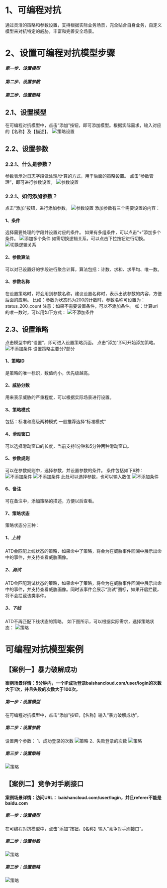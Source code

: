 # 1、可编程对抗
通过灵活的策略和参数设置，支持根据实际业务场景，完全贴合自身业务，自定义模型来对抗特定的威胁，丰富和完善安全场景。
#  2、设置可编程对抗模型步骤
##### 第一步、设置模型
##### 第二步、设置参数
##### 第三步、设置策略
## 2.1、设置模型
在可编程对抗模型中，点击“添加”按钮，即可添加模型。根据实际需求，输入对应的【名称】及【描述】。
![策略设置](images/log/2.1策略设置.png)
## 2.2、设置参数
### 2.2.1、什么是参数？
参数表示对日志字段做处理/计算的方式，用于后面的策略设置。
点击“参数管理”，即可进行参数设置。
![参数设置](images/log/2.2.1参数设置.png)
### 2.2.1、如何添加参数？
点击“添加”按钮，进行添加参数。
![参数设置](images/log/2.2.1添加参数.png)
添加参数有三个需要设置的内容：
#### 1、条件
选择需要处理的字段并设置对应的条件。
如果有多组条件，可以点击“+”添加多个条件。
![添加多个条件](images/log/2.2.1添加多个条件.png)
如需切换逻辑关系，可以点击下拉按钮进行切换。
![切换逻辑关系](images/log/2.2.1切换逻辑关系.png)
#### 2、参数算法
可以对已设置好的字段进行聚合计算，算法包括：计数、求和、求平均、唯一数。
#### 3、参数名称
在设置策略时，将会用到参数名称，建议设置名称时，表示出该参数的内容，方便后面的应用。
比如：参数为状态码为200的计数时，参数名称可设置为：status_200_count
注意：如果不需要设置条件，可以不添加条件。
如：计算uri的唯一数时，可以用如下方式：
![不添加条件](images/log/2.2.1不添加条件.png)
## 2.3、设置策略
点击模型中的“设置”，即可进入设置策略页面。
点击“添加”即可开始添加策略。
![不添加条件](images/log/2.3添加策略.png)
设置策略主要分7部分
#### 1、策略ID
是策略的唯一标识，数值约小，优先级越高。
#### 2、威胁分数
用来表示威胁的严重程度，可以根据实际场景进行设置。
#### 3、策略模式
包括：标准和高级两种模式
一般推荐选择“标准模式”
#### 4、滑动窗口
可以选择滑动窗口的长度，当前支持1分钟和5分钟两种滑动窗口。
#### 5、参数规则
可以在参数规则中，选择参数，并设置参数的条件。
条件包括如下6种：
![不添加条件](images/log/2.3参数条件.png)
![不添加条件](images/log/2.3条件内容.png)
此处可以选择参数，也可以输入数值
![不添加条件](images/log/2.3参数值.png)
#### 6、备注
可在备注中，添加策略的描述，方便以后查看。
#### 7、策略状态
策略状态分三种：
##### 1、上线
ATD会匹配上线状态的策略，如果命中了策略，将会为在威胁事件回溯中展示出命中的事件，并支持查看威胁画像。
##### 2、测试
ATD会匹配测试状态的策略，如果命中了策略，将会为在威胁事件回溯中展示出命中的事件，并支持查看威胁画像。同时该事件会展示“测试”图标，如果开启拦截，将不会拦截该类事件。
##### 3、下线
ATD不再匹配下线状态的策略。
如下图所示，可以根据实际需求，选择策略状态：
![策略](images/log/策略状态设置.png)
# 可编程对抗模型案例
## 【案例一】暴力破解成功
#### 案例场景详情：5分钟内，一个IP成功登录baishancloud.com/user/login的次数大于1次，并且失败的次数大于100次。
##### 第一步：设置模型
在可编程对抗模型中，点击“添加”按钮，【名称】输入“暴力破解成功”。
##### 第二步：设置参数
设置两个参数：
1、成功登录的次数
![策略](images/log/成功登录的次数.png)
2、失败登录的次数
![策略](images/log/失败登录的次数.png)
##### 第三步：设置策略
![策略](images/log/失败了100次成功了1次.png)

## 【案例二】竞争对手刷接口
#### 案例场景详情：访问URL： baishancloud.com/user/login，并且referer不能是baidu.com
##### 第一步：设置模型
在可编程对抗模型中，点击“添加”按钮，【名称】输入“竞争对手刷接口”。
##### 第二步：设置参数
![策略](images/log/访问某URL并且referfer是百度.png)
##### 第三步：设置策略
![策略](images/log/访问某URL并且referer是百度的规则.png)
